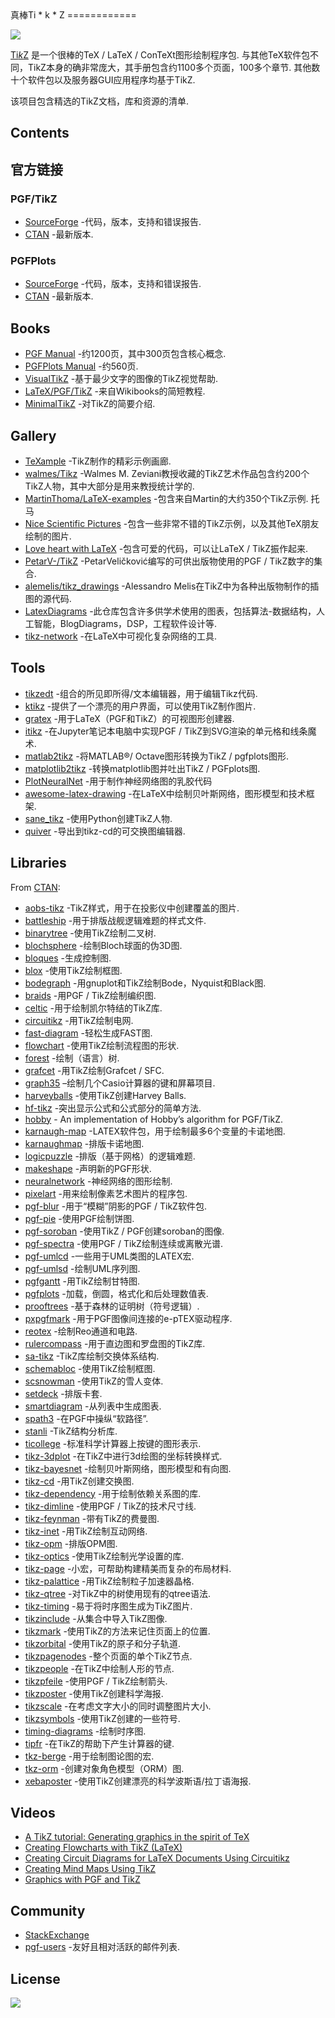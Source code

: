 <div class="github-widget" data-repo="xiaohanyu/awesome-tikz"></div>
<script async src="https://pagead2.googlesyndication.com/pagead/js/adsbygoogle.js"></script><ins class="adsbygoogle" style="display:block" data-ad-client="ca-pub-6890694312814945" data-ad-slot="5473692530" data-ad-format="auto"  data-full-width-responsive="true"></ins><script>(adsbygoogle = window.adsbygoogle || []).push({});</script>
真棒Ti * k * Z
============

[![](https://cdn.rawgit.com/sindresorhus/awesome/master/media/badge.svg)](http://awesome.es)

[Ti*k*Z](https://en.m.wikipedia.org/wiki/PGF/TikZ) 是一个很棒的TeX / LaTeX / ConTeXt图形绘制程序包. 与其他TeX软件包不同，TikZ本身的确非常庞大，其手册包含约1100多个页面，100多个章节. 其他数十个软件包以及服务器GUI应用程序均基于TikZ.

该项目包含精选的TikZ文档，库和资源的清单.

Contents
--------


官方链接
--------------

### PGF/TikZ

-   [SourceForge](https://github.com/pgf-tikz/pgf) -代码，版本，支持和错误报告.
-   [CTAN](https://www.ctan.org/pkg/pgf) -最新版本.

### PGFPlots

-   [SourceForge](http://pgfplots.sourceforge.net/) -代码，版本，支持和错误报告.
-   [CTAN](https://www.ctan.org/pkg/pgfplots) -最新版本.

Books
-----

-   [PGF Manual](http://mirrors.ctan.org/graphics/pgf/base/doc/pgfmanual.pdf) -约1200页，其中300页包含核心概念.
-   [PGFPlots Manual](http://mirrors.ctan.org/graphics/pgf/contrib/pgfplots/doc/pgfplots.pdf) -约560页.
-   [VisualTikZ](https://www.ctan.org/pkg/visualtikz) -基于最少文字的图像的TikZ视觉帮助.
-   [LaTeX/PGF/TikZ](https://en.wikibooks.org/wiki/LaTeX/PGF/TikZ) -来自Wikibooks的简短教程.
-   [MinimalTikZ](http://cremeronline.com/LaTeX/minimaltikz.pdf) -对TikZ的简要介绍.

Gallery
-------

-   [TeXample](http://www.texample.net/tikz/) -TikZ制作的精彩示例画廊.
-   [walmes/Tikz](https://github.com/walmes/Tikz) -Walmes M. Zeviani教授收藏的TikZ艺术作品包含约200个TikZ人物，其中大部分是用来教授统计学的.
-   [MartinThoma/LaTeX-examples](https://github.com/MartinThoma/LaTeX-examples/tree/master/tikz)  -包含来自Martin的大约350个TikZ示例. 托马
-   [Nice Scientific Pictures](https://tex.stackexchange.com/questions/158668/nice-scientific-pictures-show-off) -包含一些非常不错的TikZ示例，以及其他TeX朋友绘制的图片.
-   [Love heart with LaTeX](https://tex.stackexchange.com/questions/139733/can-we-make-a-love-heart-with-latex) -包含可爱的代码，可以让LaTeX / TikZ振作起来.
-   [PetarV-/TikZ](https://github.com/PetarV-/TikZ) -PetarVeličković编写的可供出版物使用的PGF / TikZ数字的集合.
-   [alemelis/tikz_drawings](https://github.com/alemelis/tikz_drawings) -Alessandro Melis在TikZ中为各种出版物制作的插图的源代码.
-   [LatexDiagrams](https://github.com/FriendlyUser/LatexDiagrams) -此仓库包含许多供学术使用的图表，包括算法-数据结构，人工智能，BlogDiagrams，DSP，工程软件设计等.
-   [tikz-network](https://github.com/hackl/tikz-network) -在LaTeX中可视化复杂网络的工具.


Tools
-----

-   [tikzedt](http://www.tikzedt.org/) -组合的所见即所得/文本编辑器，用于编辑Tikz代码.
-   [ktikz](https://github.com/fhackenberger/ktikz) -提供了一个漂亮的用户界面，可以使用TikZ制作图片.
-   [gratex](https://sourceforge.net/projects/gratex/) -用于LaTeX（PGF和TikZ）的可视图形创建器.
-   [itikz](https://github.com/jbn/itikz) -在Jupyter笔记本电脑中实现PGF / TikZ到SVG渲染的单元格和线条魔术.
-   [matlab2tikz](https://github.com/matlab2tikz/matlab2tikz) -将MATLAB®/ Octave图形转换为TikZ / pgfplots图形.
-   [matplotlib2tikz](https://github.com/nschloe/matplotlib2tikz) -转换matplotlib图并吐出TikZ / PGFplots图.
-   [PlotNeuralNet](https://github.com/HarisIqbal88/PlotNeuralNet) -用于制作神经网络图的乳胶代码
-   [awesome-latex-drawing](https://github.com/xinychen/awesome-latex-drawing) -在LaTeX中绘制贝叶斯网络，图形模型和技术框架.
-   [sane_tikz](https://github.com/negrinho/sane_tikz) -使用Python创建TikZ人物.
-   [quiver](https://github.com/varkor/quiver) -导出到tikz-cd的可交换图编辑器.

Libraries
---------

From [CTAN](http://www.ctan.org/tex-archive/graphics/pgf/contrib/):

-   [aobs-tikz](http://www.ctan.org/tex-archive/graphics/pgf/contrib/aobs-tikz) -TikZ样式，用于在投影仪中创建覆盖的图片.
-   [battleship](http://www.ctan.org/tex-archive/graphics/pgf/contrib/battleship) -用于排版战舰逻辑难题的样式文件.
-   [binarytree](http://www.ctan.org/tex-archive/graphics/pgf/contrib/binarytree) -使用TikZ绘制二叉树.
-   [blochsphere](http://www.ctan.org/tex-archive/graphics/pgf/contrib/blochsphere) -绘制Bloch球面的伪3D图.
-   [bloques](http://www.ctan.org/tex-archive/graphics/pgf/contrib/bloques) -生成控制图.
-   [blox](http://www.ctan.org/tex-archive/graphics/pgf/contrib/blox) -使用TikZ绘制框图.
-   [bodegraph](http://www.ctan.org/tex-archive/graphics/pgf/contrib/bodegraph) -用gnuplot和TikZ绘制Bode，Nyquist和Black图.
-   [braids](http://www.ctan.org/tex-archive/graphics/pgf/contrib/braids) -用PGF / TikZ绘制编织图.
-   [celtic](http://www.ctan.org/tex-archive/graphics/pgf/contrib/celtic) -用于绘制凯尔特结的TikZ库.
-   [circuitikz](http://www.ctan.org/tex-archive/graphics/pgf/contrib/circuitikz) -用TikZ绘制电网.
-   [fast-diagram](http://www.ctan.org/tex-archive/graphics/pgf/contrib/fast-diagram) -轻松生成FAST图.
-   [flowchart](http://www.ctan.org/tex-archive/graphics/pgf/contrib/flowchart) -使用TikZ绘制流程图的形状.
-   [forest](http://www.ctan.org/tex-archive/graphics/pgf/contrib/forest) -绘制（语言）树.
-   [grafcet](http://www.ctan.org/tex-archive/graphics/pgf/contrib/grafcet) -用TikZ绘制Grafcet / SFC.
-   [graph35](https://ctan.org/tex-archive/graphics/graph35) –绘制几个Casio计算器的键和屏幕项目.
-   [harveyballs](http://www.ctan.org/tex-archive/graphics/pgf/contrib/harveyballs) -使用TikZ创建Harvey Balls.
-   [hf-tikz](http://www.ctan.org/tex-archive/graphics/pgf/contrib/hf-tikz) -突出显示公式和公式部分的简单方法.
-   [hobby](http://www.ctan.org/tex-archive/graphics/pgf/contrib/hobby) - An implementation of Hobby’s algorithm for PGF/TikZ.
-   [karnaugh-map](http://www.ctan.org/tex-archive/graphics/pgf/contrib/karnaugh-map) -LATEX软件包，用于绘制最多6个变量的卡诺地图.
-   [karnaughmap](http://www.ctan.org/tex-archive/graphics/pgf/contrib/karnaughmap) -排版卡诺地图.
-   [logicpuzzle](http://www.ctan.org/tex-archive/graphics/pgf/contrib/logicpuzzle) -排版（基于网格）的逻辑难题.
-   [makeshape](http://www.ctan.org/tex-archive/graphics/pgf/contrib/makeshape) -声明新的PGF形状.
-   [neuralnetwork](http://www.ctan.org/tex-archive/graphics/pgf/contrib/neuralnetwork) -神经网络的图形绘制.
-   [pixelart](https://ctan.org/pkg/pixelart) -用来绘制像素艺术图片的程序包.
-   [pgf-blur](http://www.ctan.org/tex-archive/graphics/pgf/contrib/pgf-blur) -用于“模糊”阴影的PGF / TikZ软件包.
-   [pgf-pie](http://www.ctan.org/tex-archive/graphics/pgf/contrib/pgf-pie) -使用PGF绘制饼图.
-   [pgf-soroban](http://www.ctan.org/tex-archive/graphics/pgf/contrib/pgf-soroban) -使用TikZ / PGF创建soroban的图像.
-   [pgf-spectra](http://www.ctan.org/tex-archive/graphics/pgf/contrib/pgf-spectra) -使用PGF / TikZ绘制连续或离散光谱.
-   [pgf-umlcd](http://www.ctan.org/tex-archive/graphics/pgf/contrib/pgf-umlcd) -一些用于UML类图的LATEX宏.
-   [pgf-umlsd](http://www.ctan.org/tex-archive/graphics/pgf/contrib/pgf-umlsd) -绘制UML序列图.
-   [pgfgantt](http://www.ctan.org/tex-archive/graphics/pgf/contrib/pgfgantt) -用TikZ绘制甘特图.
-   [pgfplots](http://www.ctan.org/tex-archive/graphics/pgf/contrib/pgfplots) -加载，倒圆，格式化和后处理数值表.
-   [prooftrees](http://www.ctan.org/tex-archive/graphics/pgf/contrib/prooftrees) -基于森林的证明树（符号逻辑）.
-   [pxpgfmark](http://www.ctan.org/tex-archive/graphics/pgf/contrib/pxpgfmark) -用于PGF图像间连接的e-pTEX驱动程序.
-   [reotex](http://www.ctan.org/tex-archive/graphics/pgf/contrib/reotex) -绘制Reo通道和电路.
-   [rulercompass](http://www.ctan.org/tex-archive/graphics/pgf/contrib/rulercompass) -用于直边图和罗盘图的TikZ库.
-   [sa-tikz](http://www.ctan.org/tex-archive/graphics/pgf/contrib/sa-tikz) -TikZ库绘制交换体系结构.
-   [schemabloc](http://www.ctan.org/tex-archive/graphics/pgf/contrib/schemabloc) -使用TikZ绘制框图.
-   [scsnowman](http://www.ctan.org/tex-archive/graphics/pgf/contrib/scsnowman) -使用TikZ的雪人变体.
-   [setdeck](http://www.ctan.org/tex-archive/graphics/pgf/contrib/setdeck) -排版卡套.
-   [smartdiagram](http://www.ctan.org/tex-archive/graphics/pgf/contrib/smartdiagram) -从列表中生成图表.
-   [spath3](http://www.ctan.org/tex-archive/graphics/pgf/contrib/spath3) -在PGF中操纵“软路径”.
-   [stanli](http://www.ctan.org/tex-archive/graphics/pgf/contrib/stanli) -TikZ结构分析库.
-   [ticollege](http://www.ctan.org/tex-archive/graphics/pgf/contrib/ticollege) -标准科学计算器上按键的图形表示.
-   [tikz-3dplot](http://www.ctan.org/tex-archive/graphics/pgf/contrib/tikz-3dplot) -在TikZ中进行3d绘图的坐标转换样式.
-   [tikz-bayesnet](http://www.ctan.org/tex-archive/graphics/pgf/contrib/tikz-bayesnet) -绘制贝叶斯网络，图形模型和有向图.
-   [tikz-cd](http://www.ctan.org/tex-archive/graphics/pgf/contrib/tikz-cd) -用TikZ创建交换图.
-   [tikz-dependency](http://www.ctan.org/tex-archive/graphics/pgf/contrib/tikz-dependency) -用于绘制依赖关系图的库.
-   [tikz-dimline](http://www.ctan.org/tex-archive/graphics/pgf/contrib/tikz-dimline) -使用PGF / TikZ的技术尺寸线.
-   [tikz-feynman](http://www.ctan.org/tex-archive/graphics/pgf/contrib/tikz-feynman) -带有TikZ的费曼图.
-   [tikz-inet](http://www.ctan.org/tex-archive/graphics/pgf/contrib/tikz-inet) -用TikZ绘制互动网络.
-   [tikz-opm](http://www.ctan.org/tex-archive/graphics/pgf/contrib/tikz-opm) -排版OPM图.
-   [tikz-optics](http://www.ctan.org/tex-archive/graphics/pgf/contrib/tikz-optics) -使用TikZ绘制光学设置的库.
-   [tikz-page](http://www.ctan.org/tex-archive/graphics/pgf/contrib/tikz-page) -小宏，可帮助构建精美而复杂的布局材料.
-   [tikz-palattice](http://www.ctan.org/tex-archive/graphics/pgf/contrib/tikz-palattice) -用TikZ绘制粒子加速器晶格.
-   [tikz-qtree](http://www.ctan.org/tex-archive/graphics/pgf/contrib/tikz-qtree) -对TikZ中的树使用现有的qtree语法.
-   [tikz-timing](http://www.ctan.org/tex-archive/graphics/pgf/contrib/tikz-timing) -易于将时序图生成为TikZ图片.
-   [tikzinclude](http://www.ctan.org/tex-archive/graphics/pgf/contrib/tikzinclude) -从集合中导入TikZ图像.
-   [tikzmark](http://www.ctan.org/tex-archive/graphics/pgf/contrib/tikzmark) -使用TikZ的方法来记住页面上的位置.
-   [tikzorbital](http://www.ctan.org/tex-archive/graphics/pgf/contrib/tikzorbital) -使用TikZ的原子和分子轨道.
-   [tikzpagenodes](http://www.ctan.org/tex-archive/graphics/pgf/contrib/tikzpagenodes) -整个页面的单个TikZ节点.
-   [tikzpeople](http://www.ctan.org/tex-archive/graphics/pgf/contrib/tikzpeople) -在TikZ中绘制人形的节点.
-   [tikzpfeile](http://www.ctan.org/tex-archive/graphics/pgf/contrib/tikzpfeile) -使用PGF / TikZ绘制箭头.
-   [tikzposter](http://www.ctan.org/tex-archive/graphics/pgf/contrib/tikzposter) -使用TikZ创建科学海报.
-   [tikzscale](http://www.ctan.org/tex-archive/graphics/pgf/contrib/tikzscale) -在考虑文字大小的同时调整图片大小.
-   [tikzsymbols](http://www.ctan.org/tex-archive/graphics/pgf/contrib/tikzsymbols) -使用TikZ创建的一些符号.
-   [timing-diagrams](http://www.ctan.org/tex-archive/graphics/pgf/contrib/timing-diagrams) -绘制时序图.
-   [tipfr](http://www.ctan.org/tex-archive/graphics/pgf/contrib/tipfr) -在TikZ的帮助下产生计算器的键.
-   [tkz-berge](https://www.ctan.org/pkg/tkz-berge) -用于绘制图论图的宏.
-   [tkz-orm](http://www.ctan.org/tex-archive/graphics/pgf/contrib/tkz-orm) -创建对象角色模型（ORM）图.
-   [xebaposter](http://www.ctan.org/tex-archive/graphics/pgf/contrib/xebaposter) -使用TikZ创建漂亮的科学波斯语/拉丁语海报.

Videos
-----

-   [A TikZ tutorial: Generating graphics in the spirit of TeX](https://www.youtube.com/watch?v=hYjsJVXBlvM)
-   [Creating Flowcharts with TikZ (LaTeX)](https://www.youtube.com/watch?v=LoBC8zIB-3k)
-   [Creating Circuit Diagrams for LaTeX Documents Using Circuitikz](https://www.youtube.com/watch?v=WRTELZP1l0Y)
-   [Creating Mind Maps Using TikZ](https://www.youtube.com/watch?v=V9vQ118o2kk)
-   [Graphics with PGF and TikZ](https://www.youtube.com/watch?v=BaHuvXmTPwE&t=1268s)

Community
---------

-   [StackExchange](https://tex.stackexchange.com/questions/tagged/tikz-pgf)
-   [pgf-users](https://sourceforge.net/p/pgf/mailman/pgf-users/) -友好且相对活跃的邮件列表.

License
-------

[![](http://opentf.github.io/GuokrBadge/cc/gs/cc_by.flat.guokr.32.svg)](https://creativecommons.org/licenses/by/4.0/)
